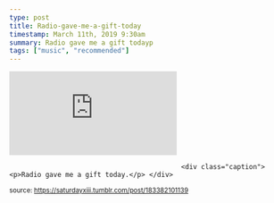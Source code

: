 ```yaml
---
type: post
title: Radio-gave-me-a-gift-today
timestamp: March 11th, 2019 9:30am
summary: Radio gave me a gift todayp 
tags: ["music", "recommended"]
---
```

<embed type="audio/mpeg" src="https://bandcamp.com/stream_redirect?enc=mp3-128&amp;track_id=1104501430&amp;ts=1618866013&amp;t=bfa9c841e05a38e5be81ecf8b7aa1119f4012a0c"></embed>
                    
                                               <div class="caption"><p>Radio gave me a gift today.</p> </div>
                                    
                                
<small>source: https://saturdayxiii.tumblr.com/post/183382101139</small>